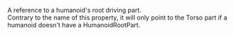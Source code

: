 A reference to a humanoid's root driving part.  
Contrary to the name of this property, it will only point to the Torso part if a humanoid doesn't have a HumanoidRootPart.